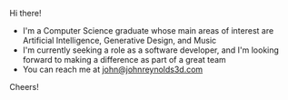 Hi there!

-  I'm a Computer Science graduate whose main areas of interest are Artificial Intelligence, Generative Design, and Music
-  I'm currently seeking a role as a software developer, and I'm looking forward to making a difference as part of a great team
-  You can reach me at john@johnreynolds3d.com

Cheers!
